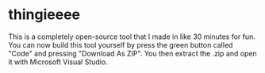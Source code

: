 # thingieeee
This is a completely open-source tool that I made in like 30 minutes for fun.
You can now build this tool yourself by press the green button called "Code" and pressing "Download As ZIP".
You then extract the .zip and open it with Microsoft Visual Studio.
